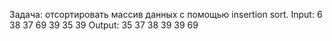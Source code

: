 Задача: отсортировать массив данных с помощью insertion sort.
Input: 
6
38 37 69 39 35 39 
Output:
35 37 38 39 39 69

